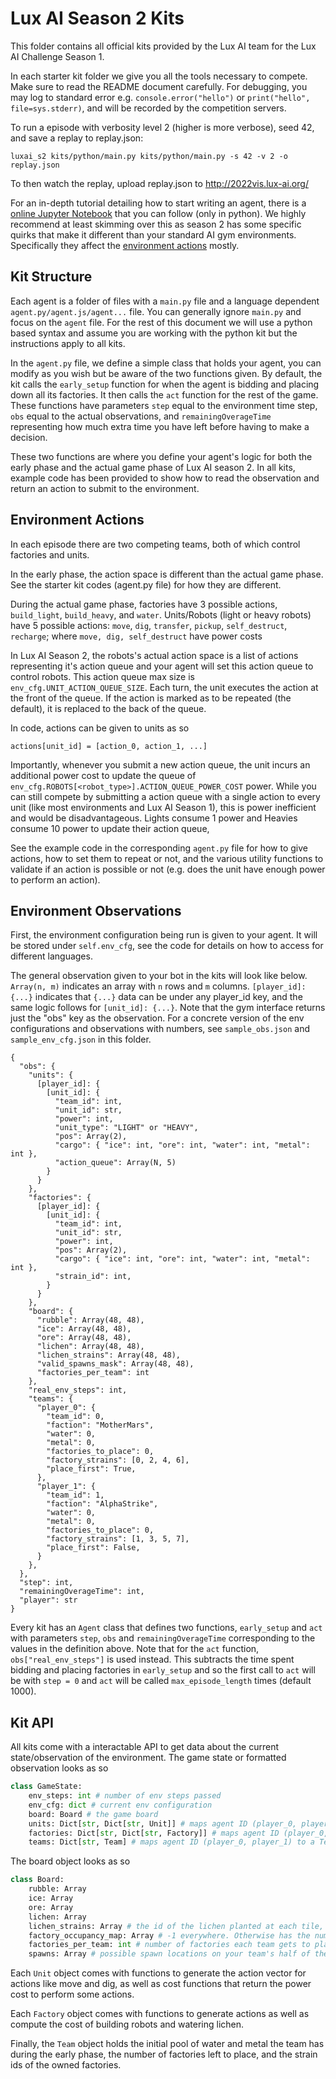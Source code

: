 # Lux AI Season 2 Kits

This folder contains all official kits provided by the Lux AI team for the Lux AI Challenge Season 1.

In each starter kit folder we give you all the tools necessary to compete. Make sure to read the README document carefully. For debugging, you may log to standard error e.g. `console.error("hello")` or `print("hello", file=sys.stderr)`, and will be recorded by the competition servers.

To run a episode with verbosity level 2 (higher is more verbose), seed 42, and save a replay to replay.json:

```
luxai_s2 kits/python/main.py kits/python/main.py -s 42 -v 2 -o replay.json
```

To then watch the replay, upload replay.json to http://2022vis.lux-ai.org/

For an in-depth tutorial detailing how to start writing an agent, there is a [online Jupyter Notebook](https://www.kaggle.com/stonet2000/lux-ai-season-2-jupyter-notebook-tutorial) that you can follow (only in python). We highly recommend at least skimming over this as season 2 has some specific quirks that make it different than your standard AI gym environments. Specifically they affect the [environment actions](#environment-actions) mostly.

## Kit Structure

Each agent is a folder of files with a `main.py` file and a language dependent `agent.py/agent.js/agent...` file. You can generally ignore `main.py` and focus on the `agent` file. For the rest of this document we will use a python based syntax and assume you are working with the python kit but the instructions apply to all kits.

In the `agent.py` file, we define a simple class that holds your agent, you can modify as you wish but be aware of the two functions given. By default, the kit calls the `early_setup` function for when the agent is bidding and placing down all its factories. It then calls the `act` function for the rest of the game. These functions have parameters `step` equal to the environment time step, `obs` equal to the actual observations, and `remainingOverageTime` representing how much extra time you have left before having to make a decision.

These two functions are where you define your agent's logic for both the early phase and the actual game phase of Lux AI season 2. In all kits, example code has been provided to show how to read the observation and return an action to submit to the environment.

## Environment Actions

In each episode there are two competing teams, both of which control factories and units.

In the early phase, the action space is different than the actual game phase. See the starter kit codes (agent.py file) for how they are different.

During the actual game phase, factories have 3 possible actions, `build_light`, `build_heavy`, and `water`. Units/Robots (light or heavy robots) have 5 possible actions: `move`, `dig`, `transfer`, `pickup`, `self_destruct`, `recharge`; where `move, dig, self_destruct` have power costs

In Lux AI Season 2, the robots's actual action space is a list of actions representing it's action queue and your agent will set this action queue to control robots. This action queue max size is `env_cfg.UNIT_ACTION_QUEUE_SIZE`. Each turn, the unit executes the action at the front of the queue. If the action is marked as to be repeated (the default), it is replaced to the back of the queue.

In code, actions can be given to units as so

```
actions[unit_id] = [action_0, action_1, ...]
```

Importantly, whenever you submit a new action queue, the unit incurs an additional power cost to update the queue of `env_cfg.ROBOTS[<robot_type>].ACTION_QUEUE_POWER_COST` power. While you can still compete by submitting a action queue with a single action to every unit (like most environments and Lux AI Season 1), this is power inefficient and would be disadvantageous. Lights consume 1 power and Heavies consume 10 power to update their action queue,

See the example code in the corresponding `agent.py` file for how to give actions, how to set them to repeat or not, and the various utility functions to validate if an action is possible or not (e.g. does the unit have enough power to perform an action).

## Environment Observations

First, the environment configuration being run is given to your agent. It will be stored under `self.env_cfg`, see the code for details on how to access for different languages.

The general observation given to your bot in the kits will look like below. `Array(n, m)` indicates an array with `n` rows and `m` columns. `[player_id]: {...}` indicates that `{...}` data can be under any player_id key, and the same logic follows for `[unit_id]: {...}`. Note that the gym interface returns just the "obs" key as the observation. For a concrete version of the env configurations and observations with numbers, see `sample_obs.json` and `sample_env_cfg.json` in this folder.

```
{
  "obs": {
    "units": {
      [player_id]: {
        [unit_id]: {
          "team_id": int,
          "unit_id": str,
          "power": int,
          "unit_type": "LIGHT" or "HEAVY",
          "pos": Array(2),
          "cargo": { "ice": int, "ore": int, "water": int, "metal": int },
          "action_queue": Array(N, 5)
        }
      }
    },
    "factories": {
      [player_id]: {
        [unit_id]: {
          "team_id": int,
          "unit_id": str,
          "power": int,
          "pos": Array(2),
          "cargo": { "ice": int, "ore": int, "water": int, "metal": int },
          "strain_id": int,
        }
      }
    },
    "board": {
      "rubble": Array(48, 48),
      "ice": Array(48, 48),
      "ore": Array(48, 48),
      "lichen": Array(48, 48),
      "lichen_strains": Array(48, 48),
      "valid_spawns_mask": Array(48, 48),
      "factories_per_team": int
    },
    "real_env_steps": int,
    "teams": {
      "player_0": {
        "team_id": 0,
        "faction": "MotherMars",
        "water": 0,
        "metal": 0,
        "factories_to_place": 0,
        "factory_strains": [0, 2, 4, 6],
        "place_first": True,
      },
      "player_1": {
        "team_id": 1,
        "faction": "AlphaStrike",
        "water": 0,
        "metal": 0,
        "factories_to_place": 0,
        "factory_strains": [1, 3, 5, 7],
        "place_first": False,
      }
    },
  },
  "step": int,
  "remainingOverageTime": int,
  "player": str
}
```

Every kit has an `Agent` class that defines two functions, `early_setup` and `act` with parameters `step`, `obs` and `remainingOverageTime` corresponding to the values in the definition above. Note that for the `act` function, `obs["real_env_steps"]` is used instead. This subtracts the time spent bidding and placing factories in `early_setup` and so the first call to `act` will be with `step = 0` and `act` will be called `max_episode_length` times (default 1000).

## Kit API

All kits come with a interactable API to get data about the current state/observation of the environment. The game state or formatted observation looks as so
```python
class GameState:
    env_steps: int # number of env steps passed
    env_cfg: dict # current env configuration
    board: Board # the game board
    units: Dict[str, Dict[str, Unit]] # maps agent ID (player_0, player_1) to a dictionary mapping unit ID to unit objects
    factories: Dict[str, Dict[str, Factory]] # maps agent ID (player_0, player_1) to a dictionary mapping unit ID to factory objects
    teams: Dict[str, Team] # maps agent ID (player_0, player_1) to a Team object
```

The board object looks as so

```python
class Board:
    rubble: Array
    ice: Array
    ore: Array
    lichen: Array
    lichen_strains: Array # the id of the lichen planted at each tile, corresponds with factory.strain_id
    factory_occupancy_map: Array # -1 everywhere. Otherwise has the numerical ID of the factory (equivalent to factory.strain_id) that occupies that tile
    factories_per_team: int # number of factories each team gets to place initially
    spawns: Array # possible spawn locations on your team's half of the map
```

Each `Unit` object comes with functions to generate the action vector for actions like move and dig, as well as cost functions that return the power cost to perform some actions.

Each `Factory` object comes with functions to generate actions as well as compute the cost of building robots and watering lichen.

Finally, the `Team` object holds the initial pool of water and metal the team has during the early phase, the number of factories left to place, and the strain ids of the owned factories.
